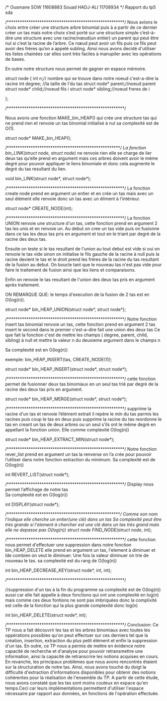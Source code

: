 /*
	Ousmane SOW 11608883
	Souad   HADJ-ALI 11708934
*/
Rapport du tp5 sda

/******************************************************/
Nous avions le choix entre créer une structure arbre binomial puis à a partir de ce dernier créer un tas mais notre choix s’est porté sur une structure simple c’est-à-dire une structure avec une racine/nœud(un entier) un parent qui peut être nul si c’est la racine de l’arbre.
Ce nœud peut avoir un fils puis ce fils peut avoir des frères qu’on a appelé subling.
Ainsi nous avons decidé d'utiliser les listes chainées car elles sont très faciles à manupiler avec les opérations de bases.

En outre notre structure nous permet de gagner en espace mémoire.

struct node {
int n;// nombre qui se trouve dans notre noeud c'est-a-dire la racine
int degree; //la taille de l'du tas
struct node* parent;//noeud parent
struct node* child;//noeud fils i
struct node* sibling;//noeud freres de i

};



/******************************************************/

Nous avons une fonction MAKE_bin_HEAP() qui crée  une structure tas qui ne prend rien et renvoie un tas binomial initialisé à nul sa complexité est de O(1).

struct node* MAKE_bin_HEAP();



/******************************************************/
La fonction bin_LINK(struct node*, struct node*)  ne renvoie rien elle se charge de lier deux tas  qu’elle prend en argument mais ces arbres doivent avoir le même degré pour pouvoir appliquer le liens binomiale  et donc cela augmente le degré du tas resultant du lien.

void bin_LINK(struct node*, struct node*);



/******************************************************/
La fonction  create node prend en argument un entier et en crée un tas mais avec un seul élément elle renvoie donc un tas avec un éliment à l’intérieur.

struct node* CREATE_NODE(int);



/******************************************************/
La fonction UNION renvoie une structure d'un tas, cette fonction prend en argument 2 tas les unis et en renvoie un.
Au debut on cree un tas vide puis on fusionne dans ce tas les deux tas pris en argument et tout en le triant par degré de la racine des deux tas.

Ensuite on teste si le tas resultant de l'union au tout debut est vide si oui on renvoie le tas vide sinon on initialise le fils gauche de la racine à null puis la racine devient le tas et le droit prend les frères de la racine du tas resultant de la fusion au debut.
On boucle tant que le nouveau tas n'est pas vide pour faire le traitement de fusion ainsi que les liens et comparaisons.

Enfin on renvoie le tas resultant de l'union des deux tas pris en argument après traitement.

ON REMARQUE QUE: le temps d'execution de la fusion de 2 tas est en O(log(n)).

struct node* bin_HEAP_UNION(struct node*, struct node*);



/******************************************************/
Notre fonction insert tas binomial renvoie un tas, cette fonction prend en argument 2 tas insert le second dans le premier c'est-a-dire fait une union des deux tas
Ce que fait la fonction c'est de mettre les champs (  degree, parent, child, sibling) à null et mettre la valeur n du deuxieme argument dans le champs n

Sa complexité est en O(log(n))

exemple:  bin_HEAP_INSERT(tas, CREATE_NODE(1));

struct node* bin_HEAP_INSERT(struct node*, struct node*);



/******************************************************/
cette fonction permet de fusionner deux tas binomiaux en un seul tas trié par degré de la racine des deux tas pris en argument.

struct node* bin_HEAP_MERGE(struct node*, struct node*);



/******************************************************/
supprime la racine d'un tas  et renvoie l’élément extrait 
il repère le min du tas parmis les racines puis coup le tas en deux puis supprime la racine du tas reordonne le tas en creant un tas de deux arbres ou un seul s'ils ont le même degré en appellant la fonction union. 
Elle comme complexité O(log(n)) 

struct node* bin_HEAP_EXTRACT_MIN(struct node*);



/******************************************************/
Notre fonction rever_list prend en argument un tas la renverse on l’a crée pour pouvoir l’utiliser dans notre fonction extraction du minimum.
Sa complexité est de O(log(n))

int REVERT_LIST(struct node*);



/******************************************************/
Display nous permet l’affichage de notre tas  
Sa complexité est en O(log(n))

int DISPLAY(struct node*);



/******************************************************/
Comme son nom l’indique elle cherche un entier(une clé) dans un tas 
Sa complexité peut être très grande si l'element à chercher est une clé dans un tas très grand mais elle ne depasse pas O(log(n))
struct node* FIND_NODE(struct node*, int);



/******************************************************/
cette fonction nous permet d'effectuer une suppression dans notre fonction bin_HEAP_DELETE elle prend en argument un tas, l'element à diminuer et lde combien on veut le diminuer.
Une fois la valeur diminuer on trie de nouveau le tas.
sa complexité est du rang de O(log(n))

int bin_HEAP_DECREASE_KEY(struct node*, int, int);



/******************************************************/

//suppression d'un tas à la fin du programme
sa complexité est de O(log(n)) aussi car elle fait appelle à deux fonctions qui ont une complexité en log(n) mais comme ces deux fontions ne sont pas imbriquées donc la complixité est celle de la fonction qui la plus grande complexité donc log(n) 

int bin_HEAP_DELETE(struct node*, int);



/******************************************************/
		Conclusion: 
Ce TP nous a fait découvrir les tas et les arbres binomiaux avec toutes les oppérations possibles qu'on peut effectuer sur ces derniers tel que la création, insertion, extraction du plus petit élément et enfin la suppression d'un tas.
En outre, ce TP nous a permis de mettre en évidence notre capacité de recherche et d'analyse pour pouvoir retransmettre une information, ainsi la capacité de retranscrire les notions acquises en cours.
En revanche, les principaux problèmes que nous avons rencontrés étaient sur la structuration de notre tas. Ainsi, nous avons touché du doigt la difficulté d'extraction d'informations disponibles pour obtenir des notions cohèrentes pour la réalisation de l'ensemble du TP.
A partir de cette étude, nous avons constaté que les tas sont moins couteux en espace qu'en temps.Ceci car leurs implémentations permettent d'utiliser l'espace nécessaire par rapport aux données, en fonctions de l'opération effectuée.

